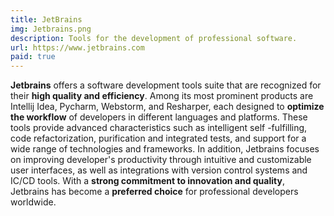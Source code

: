 ```yaml
---
title: JetBrains
img: Jetbrains.png
description: Tools for the development of professional software.
url: https://www.jetbrains.com
paid: true
---
```


**Jetbrains** offers a software development tools suite that are recognized for their **high quality and efficiency**. Among its most prominent products are Intellij Idea, Pycharm, Webstorm, and Resharper, each designed to __optimize the workflow__ of developers in different languages ​​and platforms. These tools provide advanced characteristics such as intelligent self -fulfilling, code refactorization, purification and integrated tests, and support for a wide range of technologies and frameworks. In addition, Jetbrains focuses on improving developer's productivity through intuitive and customizable user interfaces, as well as integrations with version control systems and IC/CD tools. With a **strong commitment to innovation and quality**, Jetbrains has become a **preferred choice** for professional developers worldwide.